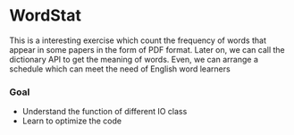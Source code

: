 # WordStat
This is a interesting exercise which count the frequency of words that appear in some papers in the form of PDF format. Later on, we can call the dictionary API to get the meaning of words. Even, we can arrange a schedule which can meet the need of English word learners

### Goal

- Understand the function of different IO class
- Learn to optimize the code

